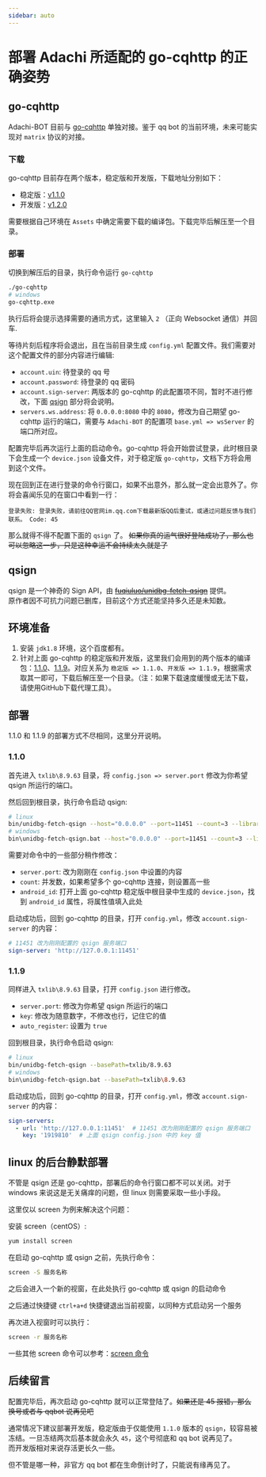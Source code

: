 ```yaml
---
sidebar: auto
---
```


# 部署 Adachi 所适配的 go-cqhttp 的正确姿势

## go-cqhttp

Adachi-BOT 目前与 [go-cqhttp](https://docs.go-cqhttp.org/) 单独对接。鉴于 qq bot 的当前环境，未来可能实现对 `matrix` 协议的对接。

### 下载

go-cqhttp 目前存在两个版本，稳定版和开发版，下载地址分别如下：

- 稳定版：[v1.1.0](https://github.com/Mrs4s/go-cqhttp/releases/tag/v1.1.0)
- 开发版：[v1.2.0](https://github.com/Mrs4s/go-cqhttp/releases/tag/v1.2.0)

需要根据自己环境在 `Assets` 中确定需要下载的编译包。下载完毕后解压至一个目录。

### 部署

切换到解压后的目录，执行命令运行 `go-cqhttp`

```bash
./go-cqhttp
# windows
go-cqhttp.exe
```

执行后将会提示选择需要的通讯方式，这里输入 `2` （正向 Websocket 通信）并回车.

等待片刻后程序将会退出，且在当前目录生成 `config.yml` 配置文件。我们需要对这个配置文件的部分内容进行编辑:

- `account.uin`: 待登录的 qq 号
- `account.password`: 待登录的 qq 密码
- `account.sign-server`: 两版本的 go-cqhttp 的此配置项不同，暂时不进行修改，下面 [qsign](#qsign) 部分将会说明。
- `servers.ws.address`: 将 `0.0.0.0:8080` 中的 `8080`，修改为自己期望 go-cqhttp 运行的端口，需要与 `Adachi-BOT` 的配置项 `base.yml => wsServer` 的端口所对应。

配置完毕后再次运行上面的启动命令。go-cqhttp 将会开始尝试登录，此时根目录下会生成一个 `device.json` 设备文件，对于稳定版 `go-cqhttp`，文档下方将会用到这个文件。

现在回到正在进行登录的命令行窗口，如果不出意外，那么就一定会出意外了。你将会喜闻乐见的在窗口中看到一行：

```text
登录失败: 登录失败，请前往QQ官网im.qq.com下载最新版QQ后重试，或通过问题反馈与我们联系。 Code: 45
```

那么就得不得不配置下面的 `qsign` 了。 ~~如果你真的运气很好登陆成功了，那么也可以忽略这一步，只是这种幸运不会持续太久就是了~~

## qsign

qsign 是一个神奇的 Sign API，由 ~~[fuqiuluo/unidbg-fetch-qsign](https://github.com/fuqiuluo/unidbg-fetch-qsign)~~ 提供。  
原作者因不可抗力问题已删库，目前这个方式还能坚持多久还是未知数。

## 环境准备

1. 安装 `jdk1.8` 环境，这个百度都有。
2. 针对上面 go-cqhttp 的稳定版和开发版，这里我们会用到的两个版本的编译包：[1.1.0](https://github.com/adachi-team/docs/releases/latest/download/1.1.0.zip)、[1.1.9](https://github.com/adachi-team/docs/releases/latest/download/1.1.9.zip)。对应关系为 `稳定版 => 1.1.0`、`开发版 => 1.1.9`，根据需求取其一即可，下载后解压至一个目录。（注：如果下载速度缓慢或无法下载，请使用GitHub下载代理工具）。

## 部署

1.1.0 和 1.1.9 的部署方式不尽相同，这里分开说明。

### 1.1.0

首先进入 `txlib\8.9.63` 目录，将 `config.json => server.port` 修改为你希望 qsign 所运行的端口。

然后回到根目录，执行命令启动 qsign:

```bash
# linux
bin/unidbg-fetch-qsign --host="0.0.0.0" --port=11451 --count=3 --library=txlib/8.9.63 --android_id=45d4fa9c393ed6fb
# windows
bin\unidbg-fetch-qsign.bat --host="0.0.0.0" --port=11451 --count=3 --library=txlib\8.9.63 --android_id=45d4fa9c393ed6fb
```

需要对命令中的一些部分稍作修改：

- `server.port`: 改为刚刚在 `config.json` 中设置的内容
- `count`: 并发数，如果希望多个 go-cqhttp 连接，则设置高一些
- `android_id`: 打开上面 go-cqhttp 稳定版中根目录中生成的 `device.json`，找到 `android_id` 属性，将属性值填入此处

启动成功后，回到 go-cqhttp 的目录，打开 `config.yml`，修改 `account.sign-server` 的内容：

```yaml
# 11451 改为刚刚配置的 qsign 服务端口
sign-server: 'http://127.0.0.1:11451'
```

### 1.1.9

同样进入 `txlib\8.9.63` 目录，打开 `config.json` 进行修改。

- `server.port`: 修改为你希望 qsign 所运行的端口
- `key`: 修改为随意数字，不修改也行，记住它的值
- `auto_register`: 设置为 `true`

回到根目录，执行命令启动 qsign:

```bash
# linux
bin/unidbg-fetch-qsign --basePath=txlib/8.9.63
# windows
bin\unidbg-fetch-qsign.bat --basePath=txlib\8.9.63
```

启动成功后，回到 go-cqhttp 的目录，打开 `config.yml`，修改 `account.sign-server` 的内容：

```yaml
sign-servers:
  - url: 'http://127.0.0.1:11451'  # 11451 改为刚刚配置的 qsign 服务端口
    key: '1919810'  # 上面 qsign config.json 中的 key 值
```

## linux 的后台静默部署

不管是 qsign 还是 go-cqhttp，部署后的命令行窗口都不可以关闭。对于 windows 来说这是无关痛痒的问题，但 linux 则需要采取一些小手段。

这里仅以 screen 为例来解决这个问题：

安装 screen（centOS）:

```bash
yum install screen
```

在启动 go-cqhttp 或 qsign 之前，先执行命令：

```bash
screen -S 服务名称
```

之后会进入一个新的视窗，在此处执行 go-cqhttp 或 qsign 的启动命令

之后通过快捷键 `ctrl+a+d` 快捷键退出当前视窗，以同种方式启动另一个服务

再次进入视窗时可以执行：

```bash
screen -r 服务名称
```

一些其他 screen 命令可以参考：[screen 命令](https://www.runoob.com/linux/linux-comm-screen.html)

## 后续留言

配置完毕后，再次启动 go-cqhttp 就可以正常登陆了。~~如果还是 45 报错，那么换号或者与 qqbot 说再见吧~~

通常情况下建议部署开发版，稳定版由于仅能使用 `1.1.0` 版本的 `qsign`，较容易被冻结。一旦冻结两次后基本就会永久 `45`，这个号彻底和 qq bot 说再见了。   
而开发版相对来说存活更长久一些。

但不管是哪一种，非官方 qq bot 都在生命倒计时了，只能说有缘再见了。
